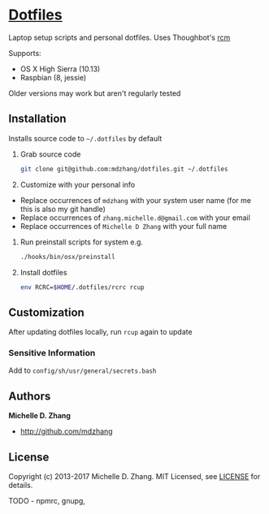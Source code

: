 # [Dotfiles](https://dotfiles.github.io/)

Laptop setup scripts and personal dotfiles. Uses Thoughbot's [rcm][rcm]

Supports:

* OS X High Sierra (10.13)
* Raspbian (8, jessie)

Older versions may work but aren't regularly tested

## Installation

Installs source code to `~/.dotfiles` by default

1. Grab source code
    ```sh
    git clone git@github.com:mdzhang/dotfiles.git ~/.dotfiles
    ```

1. Customize with your personal info
  - Replace occurrences of `mdzhang` with your system user name (for me this is also my git handle)
  - Replace occurrences of `zhang.michelle.d@gmail.com` with your email
  - Replace occurrences of `Michelle D Zhang` with your full name

1. Run preinstall scripts for system e.g.
    ```sh
    ./hooks/bin/osx/preinstall
    ```

1. Install dotfiles
    ```sh
    env RCRC=$HOME/.dotfiles/rcrc rcup
    ```

## Customization

After updating dotfiles locally, run `rcup` again to update

### Sensitive Information

Add to `config/sh/usr/general/secrets.bash`

## Authors

**Michelle D. Zhang**

  * <http://github.com/mdzhang>

## License

Copyright (c) 2013-2017 Michelle D. Zhang. MIT Licensed, see [LICENSE](LICENSE) for details.

[rcm]: https://github.com/thoughtbot/rcm



TODO - npmrc, gnupg,
